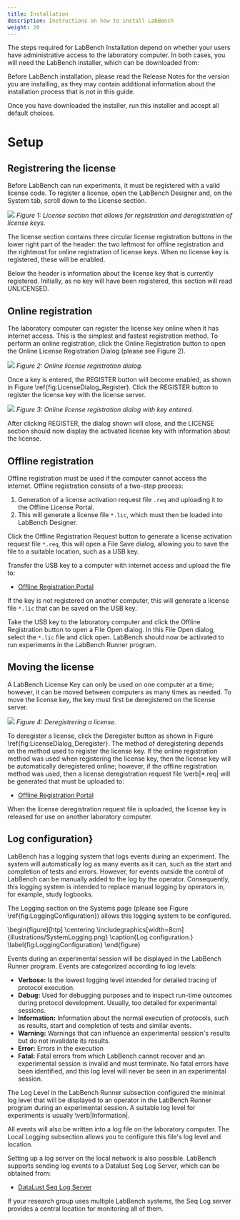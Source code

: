 ```yaml
---
title: Installation
description: Instructions on how to install LabBench
weight: 20
---
```


The steps required for LabBench Installation depend on whether your users have administrative access to the laboratory computer. In both cases, you will need the LabBench installer, which can be downloaded from: 

Before LabBench installation, please read the Release Notes for the version you are installing, as they may contain additional information about the installation process that is not in this guide.

Once you have downloaded the installer, run this installer and accept all default choices.

# Setup

## Registrering the license

Before LabBench can run experiments, it must be registered with a valid license code. To register a license, open the LabBench Designer and, on the System tab, scroll down to the License section.

![](/images/administration/SystemLicense.png)
*Figure 1: License section that allows for registration and deregistration of license keys.*

The license section contains three circular license registration buttons in the lower right part of the header: the two leftmost for offline registration and the rightmost for online registration of license keys. When no license key is registered, these will be enabled.

Below the header is information about the license key that is currently registered. Initially, as no key will have been registered, this section will read UNLICENSED.

## Online registration

The laboratory computer can register the license key online when it has internet access. This is the simplest and fastest registration method. To perform an online registration, click the Online Registration button to open the Online License Registration Dialog (please see Figure 2).

![](/images/administration/DialogLicenseEnterKey.png)
*Figure 2: Online license registration dialog.*

Once a key is entered, the REGISTER button will become enabled, as shown in Figure \ref{fig:LicenseDialog_Register}. Click the REGISTER button to register the license key with the license server.

![](/images/administration/DialogLicenseRegister.png)
*Figure 3: Online license registration dialog with key entered.*

After clicking REGISTER, the dialog shown will close, and the LICENSE section should now display the activated license key with information about the license.

## Offline registration

Offline registration must be used if the computer cannot access the internet. Offline registration consists of a two-step process:

1. Generation of a license activation request file `.req` and uploading it to the Offline License Portal.
2. This will generate a license file `*.lic`, which must then be loaded into LabBench Designer.

Click the Offline Registration Request button to generate a license activation request file `*.req`, this will open a File Save dialog, allowing you to save the file to a suitable location, such as a USB key.

Transfer the USB key to a computer with internet access and upload the file to:

* [Offline Registration Portal](https://offline.licensespring.com/)

If the key is not registered on another computer, this will generate a license file `*.lic` that can be saved on the USB key. 

Take the USB key to the laboratory computer and click the Offline Registration button to open a File Open dialog. In this File Open dialog, select the `*.lic` file and click open. LabBench should now be activated to run experiments in the LabBench Runner program.

## Moving the license

A LabBench License Key can only be used on one computer at a time; however, it can be moved between computers as many times as needed. To move the license key, the key must first be deregistered on the license server.

![](/images/administration/SystemLicenseDeregister.png)
*Figure 4: Deregistrering a license.*

To deregister a license, click the Deregister button as shown in Figure \ref{fig:LicenseDialog_Deregister}. The method of deregistering depends on the method used to register the license key. If the online registration method was used when registering the license key, then the license key will be automatically deregistered online; however, if the offline registration method was used, then a license deregistration request file \verb|*.req| will be generated that must be uploaded to:

* [Offline Registration Portal](https://offline.licensespring.com/)

When the license deregistration request file is uploaded, the license key is released for use on another laboratory computer.

## Log configuration}

LabBench has a logging system that logs events during an experiment. The system will automatically log as many events as it can, such as the start and completion of tests and errors. However, for events outside the control of LabBench can be manually added to the log by the operator. Consequently, this logging system is intended to replace manual logging by operators in, for example, study logbooks.

The Logging section on the Systems page (please see Figure \ref{fig:LoggingConfiguration}) allows this logging system to be configured.

\begin{figure}[htp]
    \centering
    \includegraphics[width=8cm]{illustrations/SystemLogging.png}
    \caption{Log configuration.}
    \label{fig:LoggingConfiguration}
\end{figure}

Events during an experimental session will be displayed in the LabBench Runner program. Events are categorized according to log levels:

* **Verbose:** Is the lowest logging level intended for detailed tracing of protocol execution.
* **Debug:** Used for debugging purposes and to inspect run-time outcomes during protocol development. Usually, too detailed for experimental sessions.
* **Information:** Information about the normal execution of protocols, such as results, start and completion of tests and similar events.
* **Warning:** Warnings that can influence an experimental session's results but do not invalidate its results.
* **Error:** Errors in the execution 
* **Fatal:** Fatal errors from which LabBench cannot recover and an experimental session is invalid and must terminate. No fatal errors have been identified, and this log level will never be seen in an experimental session.

The Log Level in the LabBench Runner subsection configured the minimal log level that will be displayed to an operator in the LabBench Runner program during an experimental session. A suitable log level for experiments is usually \verb|Information|.

All events will also be written into a log file on the laboratory computer. The Local Logging subsection allows you to configure this file's log level and location.

Setting up a log server on the local network is also possible. LabBench supports sending log events to a Datalust Seq Log Server, which can be obtained from:

* [DataLust Seq Log Server](https://datalust.co/seq)

If your research group uses multiple LabBench systems, the Seq Log server provides a central location for monitoring all of them.